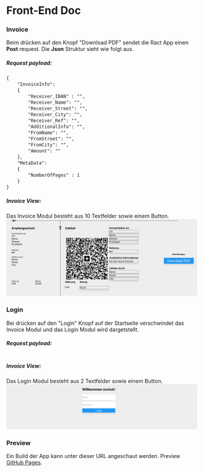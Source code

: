 # Front-End Doc

### Invoice

Beim drücken auf den Knopf "Download PDF" sendet die Ract App einen **Post** request. 
Die **Json** Struktur sieht wie folgt aus. 

##### Request payload:
```
{
    "InvoiceInfo":
    {
        "Receiver_IBAN" : "",
        "Receiver_Name": "", 
        "Receiver_Street": "", 
        "Receiver_City": "", 
        "Receiver_Ref": "", 
        "AdditionalInfo": "",  
        "FromName": "",
        "FromStreet": "",
        "FromCity": "",
        "Amount": ""
    },
    "MetaData": 
    {
        "NumberOfPages" : 1
    }
}
```

##### Invoice View:

Das Invoice Modul besteht aus 10 Textfelder sowie einem Button. 
![Invoice Modul](Screenshots/QRCode_View.png)


### Login

Bei drücken auf den "Login" Knopf auf der Startseite verschwindet das Invoice Modul und das Login Modul wird dargetstellt.

##### Request payload:
```

```

##### Invoice View:

Das Login Modul besteht aus 2 Textfelder sowie einem Button. 
![Invoice Modul](Screenshots/Login_View.png)


### Preview

Ein Build der App kann unter dieser URL angeschaut werden. 
Preview [GitHub Pages](https://QRCodePreview.rothlin.com/).